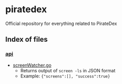 # piratedex
Official repository for everything related to PirateDex


## Index of files

### [api](https://github.com/scaredos/piratedex/tree/main/api)
  -  [screenWatcher.go](https://github.com/scaredos/piratedex/blob/main/api/screenWatcher.go)
     - Returns output of `screen -ls` in JSON format
     - Example: `{"screens":[], "success":true}`
